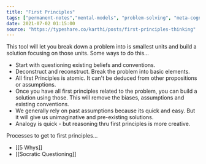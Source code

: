 ```yaml
---
title: "First Principles"
tags: ["permanent-notes","mental-models", "problem-solving", "meta-cognition","framework" ]
date: 2021-07-02 01:15:00
source: "https://typeshare.co/karthi/posts/first-principles-thinking"
---
```


This tool will let you break down a problem into is smallest units and build a solution focusing on those units. Some ways to do this...

- Start with questioning existing beliefs and conventions.
- Deconstruct and reconstruct. Break the problem into basic elements.
- All first Principles is atomic. It can't be deduced from other propositions or assumptions.
- Once you have all first principles related to the problem, you can build a solution using those. This will remove the biases, assumptions and existing conventions.
- We generally rely on past assumptions because its quick and easy. But it will give us unimaginative and pre-existing solutions.
- Analogy is quick - but reasoning thru first principles is more creative.

Processes to get to first principles...

- [[5 Whys]]
- [[Socratic Questioning]]
